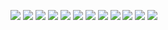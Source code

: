 ![](https://i.imgur.com/sy2tOvK.jpg)
![](https://i.imgur.com/KQUY27C.jpg)
![](https://i.imgur.com/OHvnYh8.jpg)
![](https://i.imgur.com/sdWYmWg.jpg)
![](https://i.imgur.com/HQjRzg4.jpg)
![](https://i.imgur.com/4FrNRsl.jpg)
![](https://i.imgur.com/gDKE7rf.jpg)
![](https://i.imgur.com/Ob5tBXf.jpg)
![](https://i.imgur.com/QNdlWPM.jpg)
![](https://i.imgur.com/HHbp91K.jpg)
![](https://i.imgur.com/sUHGphq.jpg)
![](https://i.imgur.com/rz5SMOf.jpg)

